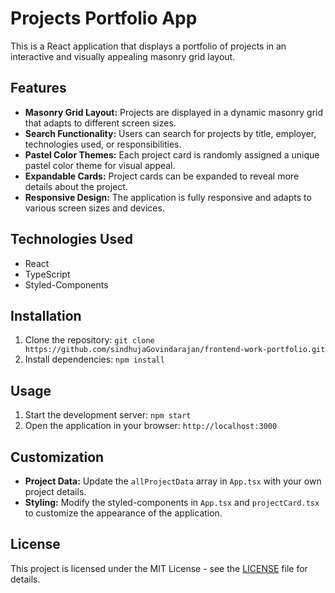 # Projects Portfolio App

This is a React application that displays a portfolio of projects in an interactive and visually appealing masonry grid layout.

## Features

- **Masonry Grid Layout:** Projects are displayed in a dynamic masonry grid that adapts to different screen sizes.
- **Search Functionality:** Users can search for projects by title, employer, technologies used, or responsibilities.
- **Pastel Color Themes:** Each project card is randomly assigned a unique pastel color theme for visual appeal.
- **Expandable Cards:** Project cards can be expanded to reveal more details about the project.
- **Responsive Design:** The application is fully responsive and adapts to various screen sizes and devices.

## Technologies Used

- React
- TypeScript
- Styled-Components

## Installation

1.  Clone the repository: `git clone https://github.com/sindhujaGovindarajan/frontend-work-portfolio.git`
2.  Install dependencies: `npm install`

## Usage

1.  Start the development server: `npm start`
2.  Open the application in your browser: `http://localhost:3000`

## Customization

- **Project Data:** Update the `allProjectData` array in `App.tsx` with your own project details.
- **Styling:** Modify the styled-components in `App.tsx` and `projectCard.tsx` to customize the appearance of the application.
<!-- - **Color Themes:** Adjust the `getRandomPastelColor` function in `App.tsx` to generate different color palettes. -->

## License

This project is licensed under the MIT License - see the [LICENSE](LICENSE) file for details.

